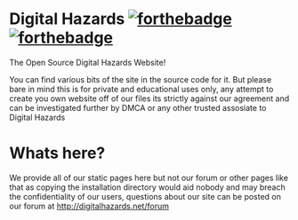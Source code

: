 # Digital Hazards [![forthebadge](http://forthebadge.com/images/badges/oooo-kill-em.svg)](http://forthebadge.com)[![forthebadge](http://forthebadge.com/images/badges/built-with-love.svg)](http://forthebadge.com)
The Open Source Digital Hazards Website!

You can find various bits of the site in the source code for it. But please bare in mind this is for private and educational uses only, any attempt to create you own website off of our files its strictly against our agreement and can be investigated further by DMCA or any other trusted assosiate to Digital Hazards

# Whats here?
We provide all of our static pages here but not our forum or other pages like that as copying the installation directory would aid nobody and may breach the confidentiality of our users, questions about our site can be posted on our forum at http://digitalhazards.net/forum
